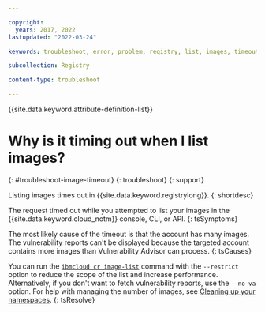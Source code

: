 ```yaml
---

copyright:
  years: 2017, 2022
lastupdated: "2022-03-24"

keywords: troubleshoot, error, problem, registry, list, images, timeout

subcollection: Registry

content-type: troubleshoot

---
```


{{site.data.keyword.attribute-definition-list}}

# Why is it timing out when I list images?
{: #troubleshoot-image-timeout}
{: troubleshoot}
{: support}

Listing images times out in {{site.data.keyword.registrylong}}.
{: shortdesc}

The request timed out while you attempted to list your images in the {{site.data.keyword.cloud_notm}} console, CLI, or API.
{: tsSymptoms}

The most likely cause of the timeout is that the account has many images. The vulnerability reports can't be displayed because the targeted account contains more images than Vulnerability Advisor can process.
{: tsCauses}

You can run the [`ibmcloud cr image-list`](/docs/Registry?topic=container-registry-cli-plugin-containerregcli#bx_cr_image_list) command with the `--restrict` option to reduce the scope of the list and increase performance. Alternatively, if you don't want to fetch vulnerability reports, use the `--no-va` option. For help with managing the number of images, see [Cleaning up your namespaces](/docs/Registry?topic=Registry-registry_retention).
{: tsResolve}


